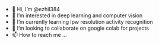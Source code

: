 - 👋 Hi, I’m @ezhil384
- 👀 I’m interested in deep learning and computer vision
- 🌱 I’m currently learning lpw resolution activity recognition
- 💞️ I’m looking to collaborate on google colab for projects
- 📫 How to reach me ...

<!---
ezhil384/ezhil384 is a ✨ special ✨ repository because its `README.md` (this file) appears on your GitHub profile.
You can click the Preview link to take a look at your changes.
--->
